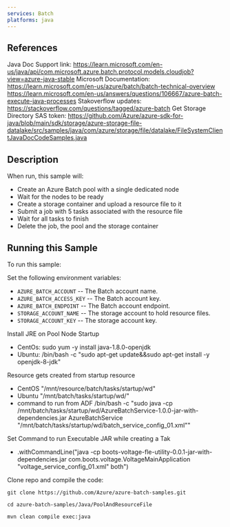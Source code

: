 ```yaml
---
services: Batch
platforms: java
---
```

## References
Java Doc Support link: https://learn.microsoft.com/en-us/java/api/com.microsoft.azure.batch.protocol.models.cloudjob?view=azure-java-stable
Microsoft Documentation: https://learn.microsoft.com/en-us/azure/batch/batch-technical-overview
https://learn.microsoft.com/en-us/answers/questions/106667/azure-batch-execute-java-processes
Stakoverflow updates: https://stackoverflow.com/questions/tagged/azure-batch
Get Storage Directory SAS token: https://github.com/Azure/azure-sdk-for-java/blob/main/sdk/storage/azure-storage-file-datalake/src/samples/java/com/azure/storage/file/datalake/FileSystemClientJavaDocCodeSamples.java

## Description
When run, this sample will:

- Create an Azure Batch pool with a single dedicated node
- Wait for the nodes to be ready
- Create a storage container and upload a resource file to it
- Submit a job with 5 tasks associated with the resource file
- Wait for all tasks to finish
- Delete the job, the pool and the storage container

## Running this Sample
To run this sample:

Set the following environment variables:
- `AZURE_BATCH_ACCOUNT` -- The Batch account name.
- `AZURE_BATCH_ACCESS_KEY` -- The Batch account key.
- `AZURE_BATCH_ENDPOINT` -- The Batch account endpoint.
- `STORAGE_ACCOUNT_NAME` -- The storage account to hold resource files.
- `STORAGE_ACCOUNT_KEY` -- The storage account key.

Install JRE on Pool Node Startup
- CentOs: sudo yum -y install java-1.8.0-openjdk
- Ubuntu: /bin/bash -c "sudo apt-get update&&sudo apt-get install -y openjdk-8-jdk"

Resource gets created from startup resource
- CentOS "/mnt/resource/batch/tasks/startup/wd"
- Ubuntu "/mnt/batch/tasks/startup/wd/"  
- command to run from ADF /bin/bash -c "sudo java -cp /mnt/batch/tasks/startup/wd/AzureBatchService-1.0.0-jar-with-dependencies.jar AzureBatchService "/mnt/batch/tasks/startup/wd/batch_service_config_01.xml""

Set Command to run Executable JAR while creating a Tak
-  .withCommandLine("java -cp boots-voltage-fle-utility-0.0.1-jar-with-dependencies.jar com.boots.voltage.VoltageMainApplication \"voltage_service_config_01.xml\" both")

Clone repo and compile the code:

    git clone https://github.com/Azure/azure-batch-samples.git

    cd azure-batch-samples/Java/PoolAndResourceFile

    mvn clean compile exec:java
